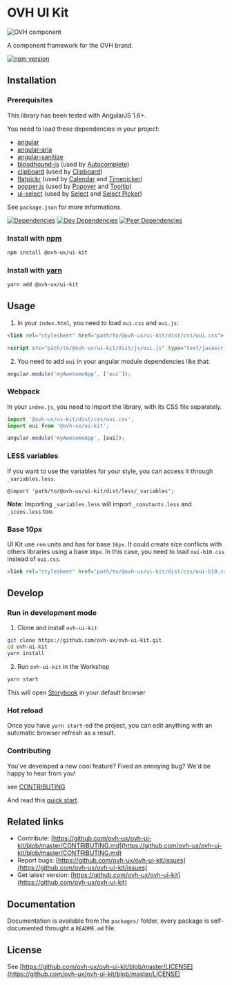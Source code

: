 # OVH UI Kit

![OVH component](https://user-images.githubusercontent.com/3379410/27423240-3f944bc4-5731-11e7-87bb-3ff603aff8a7.png)

A component framework for the OVH brand.

[![npm version](https://badgen.net/npm/v/@ovh-ux/ui-kit)](https://www.npmjs.com/package/@ovh-ux/ui-kit)

## Installation

### Prerequisites

This library has been tested with AngularJS 1.6+.

You need to load these dependencies in your project:

- [angular](https://www.npmjs.com/package/angular)
- [angular-aria](https://www.npmjs.com/package/angular-aria)
- [angular-sanitize](https://www.npmjs.com/package/angular-sanitize)
- [bloodhound-js](https://www.npmjs.com/package/bloodhound-js) (used by [Autocomplete](./packages/components/autocomplete))
- [clipboard](https://www.npmjs.com/package/clipboard) (used by [Clipboard](./packages/components/clipboard))
- [flatpickr](https://www.npmjs.com/package/flatpickr) (used by [Calendar](./packages/components/calendar) and [Timepicker](./packages/components/timepicker))
- [popper.js](https://www.npmjs.com/package/popper.js) (used by [Popover](./packages/components/popover) and [Tooltip](./packages/components/tooltip))
- [ui-select](https://www.npmjs.com/package/ui-select) (used by [Select](./packages/components/select) and [Select Picker](./packages/components/select-picker))

See `package.json` for more informations.

[![Dependencies](https://badgen.net/david/dep/ovh-ux/ovh-ui-kit/packages/libs/ui-kit)](https://npmjs.com/package/@ovh-ux/ui-kit?activeTab=dependencies)
[![Dev Dependencies](https://badgen.net/david/dev/ovh-ux/ovh-ui-kit/packages/libs/ui-kit)](https://npmjs.com/package/@ovh-ux/ui-kit?activeTab=dependencies)
[![Peer Dependencies](https://badgen.net/david/peer/ovh-ux/ovh-ui-kit/packages/libs/ui-kit)](https://npmjs.com/package/@ovh-ux/ui-kit?activeTab=dependencies)

### Install with [npm](https://www.npmjs.com/)

```bash
npm install @ovh-ux/ui-kit
```

### Install with [yarn](https://yarnpkg.com)

```bash
yarn add @ovh-ux/ui-kit
```

## Usage

1. In your `index.html`, you need to load `oui.css` and `oui.js`:

```html
<link rel="stylesheet" href="path/to/@ovh-ux/ui-kit/dist/css/oui.css">

<script src="path/to/@ovh-ux/ui-kit/dist/js/oui.js" type="text/javascript"></script>
```

2. You need to add `oui` in your angular module dependencies like that:

```js
angular.module('myAwesomeApp', ['oui']);
```

### Webpack

In your `index.js`, you need to import the library, with its CSS file separately.

```js
import '@ovh-ux/ui-kit/dist/css/oui.css';
import oui from '@ovh-ux/ui-kit';

angular.module('myAwesomeApp', [oui]);
```

### LESS variables

If you want to use the variables for your style, you can access it through `_variables.less`.

```less
@import 'path/to/@ovh-ux/ui-kit/dist/less/_variables';
```

**Note**: Importing `_variables.less` will import `_constants.less` and `_icons.less` too.

### Base 10px

UI Kit use `rem` units and has for base `16px`. It could create size conflicts with others libraries using a base `10px`. In this case, you need to load `oui-b10.css` instead of `oui.css`.

```html
<link rel="stylesheet" href="path/to/@ovh-ux/ui-kit/dist/css/oui-b10.css">
```

## Develop

### Run in development mode

1. Clone and install `ovh-ui-kit`

```bash
git clone https://github.com/ovh-ux/ovh-ui-kit.git
cd ovh-ui-kit
yarn install
```

2. Run `ovh-ui-kit` in the Workshop

```bash
yarn start
```

This will open [Storybook](https://storybook.js.org/) in your default browser

### Hot reload

Once you have `yarn start`-ed the project, you can edit anything with an automatic browser refresh as a result.

### Contributing

You've developed a new cool feature? Fixed an annoying bug? We'd be happy
to hear from you!

see [CONTRIBUTING](https://github.com/ovh-ux/ovh-ui-kit/blob/master/CONTRIBUTING.md)

And read this [quick start](https://github.com/ovh-ux/ovh-ui-kit-documentation).

## Related links

 * Contribute: [https://github.com/ovh-ux/ovh-ui-kit/blob/master/CONTRIBUTING.md](https://github.com/ovh-ux/ovh-ui-kit/blob/master/CONTRIBUTING.md)
 * Report bugs: [https://github.com/ovh-ux/ovh-ui-kit/issues](https://github.com/ovh-ux/ovh-ui-kit/issues)
 * Get latest version: [https://github.com/ovh-ux/ovh-ui-kit](https://github.com/ovh-ux/ovh-ui-kit)

## Documentation

Documentation is available from the `packages/` folder, every package is self-documented throught a `README.md` file.

## License

See [https://github.com/ovh-ux/ovh-ui-kit/blob/master/LICENSE](https://github.com/ovh-ux/ovh-ui-kit/blob/master/LICENSE)
